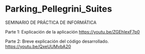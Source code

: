 # Parking_Pellegrini_Suites
SEMINARIO DE PRÁCTICA DE INFORMÁTICA

Parte 1: Explicación de la aplicación
https://youtu.be/ZGEhlexF7p0

Parte 2: Breve explicación del código desarrollado.
https://youtu.be/QxeUUMvbA20
